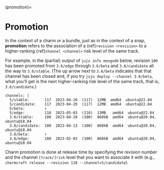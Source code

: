 (promotion)=
# Promotion

In the context of a charm or a bundle, just as in the context of a snap, **promotion** refers to the association of a {ref}`revision <revision>` to a higher-ranking {ref}`channel <channel>` risk level  of the same track.

For example, in the (partial) output of `juju info mongodb` below, revision `100` has been promoted from `3.6/edge` through `3.6/beta` and `3.6/candidate` all the way to `3.6/stable`. (The up arrow next to `3.6/beta` indicates that that channel has been closed and, if you try `juju deploy --channel 3.6/beta`, what you'll get is the next higher-ranking risk level of the same track, that is, `3.6/candidate`.)

```text
channels: |
  5/stable:       117  2023-04-20  (117)  12MB  amd64  ubuntu@22.04
  5/candidate:    117  2023-04-20  (117)  12MB  amd64  ubuntu@22.04
  5/beta:         ↑
  5/edge:         118  2023-05-03  (118)  13MB   amd64  ubuntu@22.04
  3.6/stable:     100  2023-04-28  (100)  860kB  amd64  ubuntu@20.04, ubuntu@18.04
  3.6/candidate:  100  2023-04-13  (100)  860kB  amd64  ubuntu@20.04, ubuntu@18.04
  3.6/beta:       ↑
  3.6/edge:       100  2023-02-03  (100)  860kB  amd64  ubuntu@20.04, ubuntu@18.04
```

Charm promotion is done at release time by specifying the revision number and the channel `[track/]risk` level that you want to associate it with (e.g., `charmcraft release --revision 118 --channel=5/candidate`).